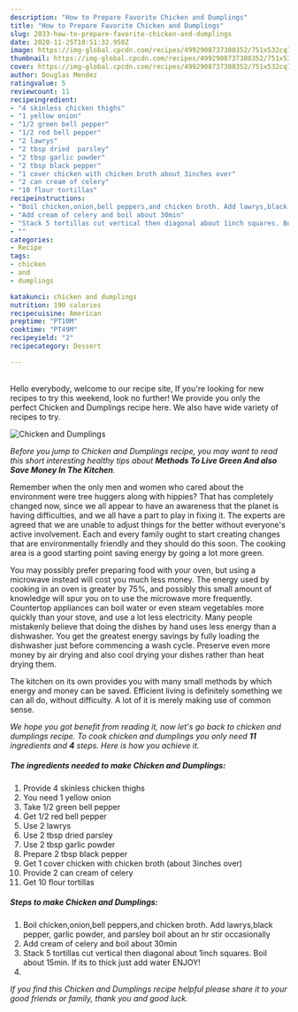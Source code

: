 ```yaml
---
description: "How to Prepare Favorite Chicken and Dumplings"
title: "How to Prepare Favorite Chicken and Dumplings"
slug: 2033-how-to-prepare-favorite-chicken-and-dumplings
date: 2020-11-25T10:51:32.950Z
image: https://img-global.cpcdn.com/recipes/4992908737380352/751x532cq70/chicken-and-dumplings-recipe-main-photo.jpg
thumbnail: https://img-global.cpcdn.com/recipes/4992908737380352/751x532cq70/chicken-and-dumplings-recipe-main-photo.jpg
cover: https://img-global.cpcdn.com/recipes/4992908737380352/751x532cq70/chicken-and-dumplings-recipe-main-photo.jpg
author: Douglas Mendez
ratingvalue: 5
reviewcount: 11
recipeingredient:
- "4 skinless chicken thighs"
- "1 yellow onion"
- "1/2 green bell pepper"
- "1/2 red bell pepper"
- "2 lawrys"
- "2 tbsp dried  parsley"
- "2 tbsp garlic powder"
- "2 tbsp black pepper"
- "1 cover chicken with chicken broth about 3inches over"
- "2 can cream of celery"
- "10 flour tortillas"
recipeinstructions:
- "Boil chicken,onion,bell peppers,and chicken broth. Add lawrys,black pepper, garlic powder,  and parsley boil about an hr stir occasionally"
- "Add cream of celery and boil about 30min"
- "Stack 5 tortillas cut vertical then diagonal about 1inch squares. Boil about 15min. If its to thick just add water ENJOY!"
- ""
categories:
- Recipe
tags:
- chicken
- and
- dumplings

katakunci: chicken and dumplings 
nutrition: 190 calories
recipecuisine: American
preptime: "PT10M"
cooktime: "PT49M"
recipeyield: "2"
recipecategory: Dessert

---
```

<br>
Hello everybody, welcome to our recipe site, If you're looking for new recipes to try this weekend, look no further! We provide you only the perfect Chicken and Dumplings recipe here. We also have wide variety of recipes to try.
<br>


![Chicken and Dumplings](https://img-global.cpcdn.com/recipes/4992908737380352/751x532cq70/chicken-and-dumplings-recipe-main-photo.jpg)

<i>Before you jump to Chicken and Dumplings recipe, you may want to read this short interesting healthy tips about 
<strong>Methods To Live Green And also Save Money In The Kitchen</strong>.</i>
</br>

Remember when the only men and women who cared about the environment were tree huggers along with hippies? That has completely changed now, since we all appear to have an awareness that the planet is having difficulties, and we all have a part to play in fixing it. The experts are agreed that we are unable to adjust things for the better without everyone's active involvement. Each and every family ought to start creating changes that are environmentally friendly and they should do this soon. The cooking area is a good starting point saving energy by going a lot more green.

You may possibly prefer preparing food with your oven, but using a microwave instead will cost you much less money. The energy used by cooking in an oven is greater by 75%, and possibly this small amount of knowledge will spur you on to use the microwave more frequently. Countertop appliances can boil water or even steam vegetables more quickly than your stove, and use a lot less electricity. Many people mistakenly believe that doing the dishes by hand uses less energy than a dishwasher. You get the greatest energy savings by fully loading the dishwasher just before commencing a wash cycle. Preserve even more money by air drying and also cool drying your dishes rather than heat drying them.

The kitchen on its own provides you with many small methods by which energy and money can be saved. Efficient living is definitely something we can all do, without difficulty. A lot of it is merely making use of common sense.


<i>We hope you got benefit from reading it, now let's go back to chicken and dumplings recipe. To cook chicken and dumplings you only need <strong>11</strong> ingredients and <strong>4</strong> steps. Here is how you achieve it.
</i>

##### The ingredients needed to make Chicken and Dumplings:

1. Provide 4 skinless chicken thighs
1. You need 1 yellow onion
1. Take 1/2 green bell pepper
1. Get 1/2 red bell pepper
1. Use 2 lawrys
1. Use 2 tbsp dried  parsley
1. Use 2 tbsp garlic powder
1. Prepare 2 tbsp black pepper
1. Get 1 cover chicken with chicken broth (about 3inches over)
1. Provide 2 can cream of celery
1. Get 10 flour tortillas


##### Steps to make Chicken and Dumplings:

1. Boil chicken,onion,bell peppers,and chicken broth. Add lawrys,black pepper, garlic powder,  and parsley boil about an hr stir occasionally
1. Add cream of celery and boil about 30min
1. Stack 5 tortillas cut vertical then diagonal about 1inch squares. Boil about 15min. If its to thick just add water ENJOY!
1. 


<i>If you find this Chicken and Dumplings recipe helpful please share it to your good friends or family, thank you and good luck.</i>
